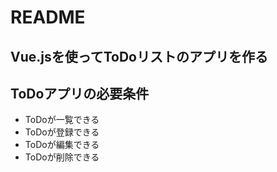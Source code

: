 # README

## Vue.jsを使ってToDoリストのアプリを作る

## ToDoアプリの必要条件
- ToDoが一覧できる
- ToDoが登録できる
- ToDoが編集できる
- ToDoが削除できる
